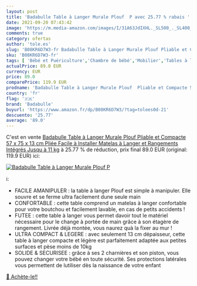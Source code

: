 ```yaml
---
layout: post
title: 'Badabulle Table à Langer Murale Plouf  P avec 25.77 % rabais '
date: 2021-09-20 07:43:42
image: 'https://m.media-amazon.com/images/I/31A63JdIXHL._SL500_._SL400_.jpg'
comments: true
category: ofertas
author: 'tole.es'
slug: 'B08KR6D7W3-fr Badabulle Table à Langer Murale Plouf Pliable et Compacte...'
sku: 'B08KR6D7W3-fr'
tags: [ 'Bébé et Puériculture','Chambre de bébé','Mobilier','Tables à langer','badabulle', ]
actualPrice: 89.0 EUR
currency: EUR
price: 89.0
comparePrice: 119.9 EUR
prodname: 'Badabulle Table à Langer Murale Plouf  Pliable et Compacte 57 x 75 x 13 cm Pliée  Facile à Installer  Matelas à Langer et Rangements Intégrés  Jusqu à 11 kg'
country: 'fr'
flag: '🇫🇷'
brand: 'Badabulle'
buyurl: 'https://www.amazon.fr/dp/B08KR6D7W3/?tag=tolees0d-21'
descuento: '25.77'
average: '89.0'
---
```


C'est en vente [Badabulle Table à Langer Murale Plouf  Pliable et Compacte 57 x 75 x 13 cm Pliée  Facile à Installer  Matelas à Langer et Rangements Intégrés  Jusqu à 11 kg](https://www.amazon.fr/dp/B08KR6D7W3/?tag=tolees0d-21)  à  25.77 % de réduction, prix final  89.0 EUR (original: 119.9 EUR) ici:

[![Badabulle Table à Langer Murale Plouf  P](https://m.media-amazon.com/images/I/31A63JdIXHL._SL500_._SL400_.jpg)](https://www.amazon.fr/dp/B08KR6D7W3/?tag=tolees0d-21)

ℹ️:

- FACILE AMANIPULER : la table à langer Plouf est simple à manipuler. Elle souvre et se ferme ultra facilement dune seule main
- CONFORTABLE : cette table comprend un matelas à langer confortable pour votre boutchou et facilement lavable, en cas de petits accidents !
- FUTEE : cette table à langer vous permet davoir tout le matériel nécessaire pour le change à portée de main grâce à son étagère de rangement. Livrée déjà montée, vous naurez quà la fixer au mur !
- ULTRA COMPACT & LEGERE : avec seulement 13 cm dépaisseur, cette table à langer compacte et légère est parfaitement adaptée aux petites surfaces et pèse moins de 10kg
- SOLIDE & SECURISEE : grâce à ses 2 charnières et son piston, vous pouvez changer votre bébé en toute sécurité. Ses protections latérales vous permettent de lutiliser dès la naissance de votre enfant

[🛒 Achète-le!!](https://www.amazon.fr/dp/B08KR6D7W3/?tag=tolees0d-21)
